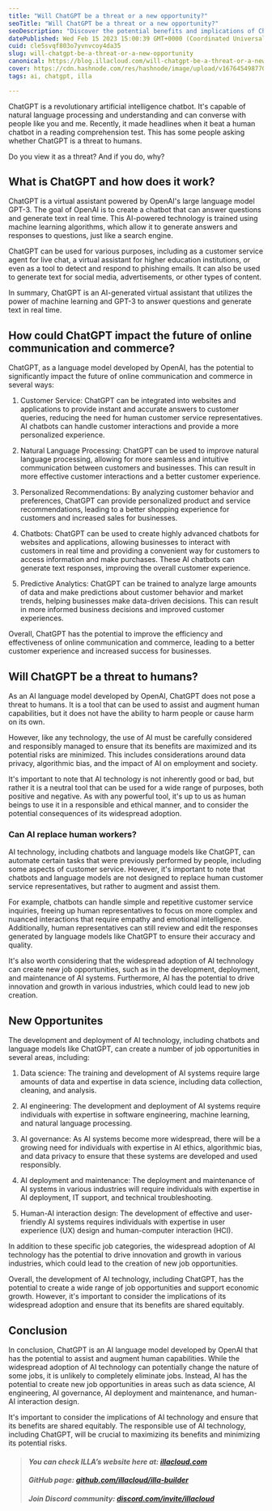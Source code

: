 ```yaml
---
title: "Will ChatGPT be a threat or a new opportunity?"
seoTitle: "Will ChatGPT be a threat or a new opportunity?"
seoDescription: "Discover the potential benefits and implications of ChatGPT and learn about the new job opportunities it may create."
datePublished: Wed Feb 15 2023 15:00:39 GMT+0000 (Coordinated Universal Time)
cuid: cle5svqf803o7yvnvcoy4da35
slug: will-chatgpt-be-a-threat-or-a-new-opportunity
canonical: https://blog.illacloud.com/will-chatgpt-be-a-threat-or-a-new-opportunity/
cover: https://cdn.hashnode.com/res/hashnode/image/upload/v1676454987707/7a4141ee-820e-44a0-9635-5af1644564a3.png
tags: ai, chatgpt, illa

---
```


ChatGPT is a revolutionary artificial intelligence chatbot. It's capable of natural language processing and understanding and can converse with people like you and me. Recently, it made headlines when it beat a human chatbot in a reading comprehension test. This has some people asking whether ChatGPT is a threat to humans.

Do you view it as a threat? And if you do, why?

## **What is ChatGPT and how does it work?**

ChatGPT is a virtual assistant powered by OpenAI's large language model GPT-3. The goal of OpenAI is to create a chatbot that can answer questions and generate text in real time. This AI-powered technology is trained using machine learning algorithms, which allow it to generate answers and responses to questions, just like a search engine.

ChatGPT can be used for various purposes, including as a customer service agent for live chat, a virtual assistant for higher education institutions, or even as a tool to detect and respond to phishing emails. It can also be used to generate text for social media, advertisements, or other types of content.

In summary, ChatGPT is an AI-generated virtual assistant that utilizes the power of machine learning and GPT-3 to answer questions and generate text in real time.

## **How could ChatGPT impact the future of online communication and commerce?**

ChatGPT, as a language model developed by OpenAI, has the potential to significantly impact the future of online communication and commerce in several ways:

1. Customer Service: ChatGPT can be integrated into websites and applications to provide instant and accurate answers to customer queries, reducing the need for human customer service representatives. AI chatbots can handle customer interactions and provide a more personalized experience.
    
2. Natural Language Processing: ChatGPT can be used to improve natural language processing, allowing for more seamless and intuitive communication between customers and businesses. This can result in more effective customer interactions and a better customer experience.
    
3. Personalized Recommendations: By analyzing customer behavior and preferences, ChatGPT can provide personalized product and service recommendations, leading to a better shopping experience for customers and increased sales for businesses.
    
4. Chatbots: ChatGPT can be used to create highly advanced chatbots for websites and applications, allowing businesses to interact with customers in real time and providing a convenient way for customers to access information and make purchases. These AI chatbots can generate text responses, improving the overall customer experience.
    
5. Predictive Analytics: ChatGPT can be trained to analyze large amounts of data and make predictions about customer behavior and market trends, helping businesses make data-driven decisions. This can result in more informed business decisions and improved customer experiences.
    

Overall, ChatGPT has the potential to improve the efficiency and effectiveness of online communication and commerce, leading to a better customer experience and increased success for businesses.

## **Will ChatGPT be a threat to humans?**

As an AI language model developed by OpenAI, ChatGPT does not pose a threat to humans. It is a tool that can be used to assist and augment human capabilities, but it does not have the ability to harm people or cause harm on its own.

However, like any technology, the use of AI must be carefully considered and responsibly managed to ensure that its benefits are maximized and its potential risks are minimized. This includes considerations around data privacy, algorithmic bias, and the impact of AI on employment and society.

It's important to note that AI technology is not inherently good or bad, but rather it is a neutral tool that can be used for a wide range of purposes, both positive and negative. As with any powerful tool, it's up to us as human beings to use it in a responsible and ethical manner, and to consider the potential consequences of its widespread adoption.

### Can AI replace human workers?

AI technology, including chatbots and language models like ChatGPT, can automate certain tasks that were previously performed by people, including some aspects of customer service. However, it's important to note that chatbots and language models are not designed to replace human customer service representatives, but rather to augment and assist them.

For example, chatbots can handle simple and repetitive customer service inquiries, freeing up human representatives to focus on more complex and nuanced interactions that require empathy and emotional intelligence. Additionally, human representatives can still review and edit the responses generated by language models like ChatGPT to ensure their accuracy and quality.

It's also worth considering that the widespread adoption of AI technology can create new job opportunities, such as in the development, deployment, and maintenance of AI systems. Furthermore, AI has the potential to drive innovation and growth in various industries, which could lead to new job creation.

## **New Opportunites**

The development and deployment of AI technology, including chatbots and language models like ChatGPT, can create a number of job opportunities in several areas, including:

1. Data science: The training and development of AI systems require large amounts of data and expertise in data science, including data collection, cleaning, and analysis.
    
2. AI engineering: The development and deployment of AI systems require individuals with expertise in software engineering, machine learning, and natural language processing.
    
3. AI governance: As AI systems become more widespread, there will be a growing need for individuals with expertise in AI ethics, algorithmic bias, and data privacy to ensure that these systems are developed and used responsibly.
    
4. AI deployment and maintenance: The deployment and maintenance of AI systems in various industries will require individuals with expertise in AI deployment, IT support, and technical troubleshooting.
    
5. Human-AI interaction design: The development of effective and user-friendly AI systems requires individuals with expertise in user experience (UX) design and human-computer interaction (HCI).
    

In addition to these specific job categories, the widespread adoption of AI technology has the potential to drive innovation and growth in various industries, which could lead to the creation of new job opportunities.

Overall, the development of AI technology, including ChatGPT, has the potential to create a wide range of job opportunities and support economic growth. However, it's important to consider the implications of its widespread adoption and ensure that its benefits are shared equitably.

## **Conclusion**

In conclusion, ChatGPT is an AI language model developed by OpenAI that has the potential to assist and augment human capabilities. While the widespread adoption of AI technology can potentially change the nature of some jobs, it is unlikely to completely eliminate jobs. Instead, AI has the potential to create new job opportunities in areas such as data science, AI engineering, AI governance, AI deployment and maintenance, and human-AI interaction design.

It's important to consider the implications of AI technology and ensure that its benefits are shared equitably. The responsible use of AI technology, including ChatGPT, will be crucial to maximizing its benefits and minimizing its potential risks.

> #### ***You can check ILLA’s website here at:*** [***illacloud.com***](http://illacloud.com)
> 
> #### *GitHub page:* [***github.com/illacloud/illa-builder***](http://github.com/illacloud/illa-builder)
> 
> #### *Join Discord community:* [***discord.com/invite/illacloud***](http://discord.com/invite/illacloud)